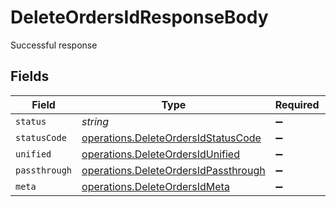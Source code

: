 # DeleteOrdersIdResponseBody

Successful response


## Fields

| Field                                                                                        | Type                                                                                         | Required                                                                                     | Description                                                                                  |
| -------------------------------------------------------------------------------------------- | -------------------------------------------------------------------------------------------- | -------------------------------------------------------------------------------------------- | -------------------------------------------------------------------------------------------- |
| `status`                                                                                     | *string*                                                                                     | :heavy_minus_sign:                                                                           | N/A                                                                                          |
| `statusCode`                                                                                 | [operations.DeleteOrdersIdStatusCode](../../models/operations/deleteordersidstatuscode.md)   | :heavy_minus_sign:                                                                           | N/A                                                                                          |
| `unified`                                                                                    | [operations.DeleteOrdersIdUnified](../../models/operations/deleteordersidunified.md)         | :heavy_minus_sign:                                                                           | N/A                                                                                          |
| `passthrough`                                                                                | [operations.DeleteOrdersIdPassthrough](../../models/operations/deleteordersidpassthrough.md) | :heavy_minus_sign:                                                                           | N/A                                                                                          |
| `meta`                                                                                       | [operations.DeleteOrdersIdMeta](../../models/operations/deleteordersidmeta.md)               | :heavy_minus_sign:                                                                           | N/A                                                                                          |